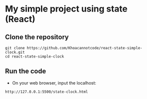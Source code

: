 # My simple project using state (React)

## Clone the repository
```
git clone https://github.com/Khoacannotcode/react-state-simple-clock.git
cd react-state-simple-clock
```
## Run the code
- On your web browser, input the localhost:
```
http://127.0.0.1:5500/state-clock.html
```